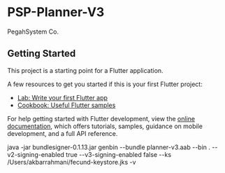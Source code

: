 # PSP-Planner-V3

PegahSystem Co.

## Getting Started

This project is a starting point for a Flutter application.

A few resources to get you started if this is your first Flutter project:

- [Lab: Write your first Flutter app](https://docs.flutter.dev/get-started/codelab)
- [Cookbook: Useful Flutter samples](https://docs.flutter.dev/cookbook)

For help getting started with Flutter development, view the
[online documentation](https://docs.flutter.dev/), which offers tutorials,
samples, guidance on mobile development, and a full API reference.

java -jar bundlesigner-0.1.13.jar genbin --bundle planner-v3.aab --bin . --v2-signing-enabled true --v3-signing-enabled false --ks /Users/akbarrahmani/fecund-keystore.jks -v

